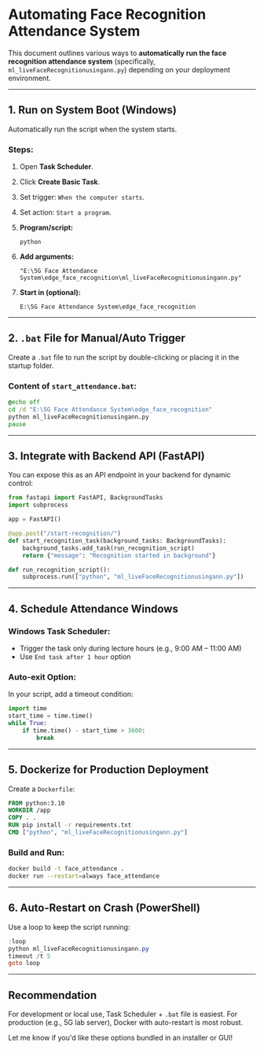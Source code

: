 # Automating Face Recognition Attendance System

This document outlines various ways to **automatically run the face recognition attendance system** (specifically, `ml_liveFaceRecognitionusingann.py`) depending on your deployment environment.

---

## 1. Run on System Boot (Windows)

Automatically run the script when the system starts.

### Steps:

1. Open **Task Scheduler**.
2. Click **Create Basic Task**.
3. Set trigger: `When the computer starts`.
4. Set action: `Start a program`.
5. **Program/script:**

   ```
   python
   ```
6. **Add arguments:**

   ```
   "E:\5G Face Attendance System\edge_face_recognition\ml_liveFaceRecognitionusingann.py"
   ```
7. **Start in (optional):**

   ```
   E:\5G Face Attendance System\edge_face_recognition
   ```

---

## 2. `.bat` File for Manual/Auto Trigger

Create a `.bat` file to run the script by double-clicking or placing it in the startup folder.

### Content of `start_attendance.bat`:

```bat
@echo off
cd /d "E:\5G Face Attendance System\edge_face_recognition"
python ml_liveFaceRecognitionusingann.py
pause
```

---

## 3. Integrate with Backend API (FastAPI)

You can expose this as an API endpoint in your backend for dynamic control:

```python
from fastapi import FastAPI, BackgroundTasks
import subprocess

app = FastAPI()

@app.post("/start-recognition/")
def start_recognition_task(background_tasks: BackgroundTasks):
    background_tasks.add_task(run_recognition_script)
    return {"message": "Recognition started in background"}

def run_recognition_script():
    subprocess.run(["python", "ml_liveFaceRecognitionusingann.py"])
```

---

## 4. Schedule Attendance Windows

### Windows Task Scheduler:

* Trigger the task only during lecture hours (e.g., 9:00 AM – 11:00 AM)
* Use `End task after 1 hour` option

### Auto-exit Option:

In your script, add a timeout condition:

```python
import time
start_time = time.time()
while True:
    if time.time() - start_time > 3600:
        break
```

---

## 5. Dockerize for Production Deployment

Create a `Dockerfile`:

```Dockerfile
FROM python:3.10
WORKDIR /app
COPY . .
RUN pip install -r requirements.txt
CMD ["python", "ml_liveFaceRecognitionusingann.py"]
```

### Build and Run:

```bash
docker build -t face_attendance .
docker run --restart=always face_attendance
```

---

## 6. Auto-Restart on Crash (PowerShell)

Use a loop to keep the script running:

```powershell
:loop
python ml_liveFaceRecognitionusingann.py
timeout /t 5
goto loop
```

---

## Recommendation

For development or local use, Task Scheduler + `.bat` file is easiest.
For production (e.g., 5G lab server), Docker with auto-restart is most robust.

Let me know if you'd like these options bundled in an installer or GUI!
